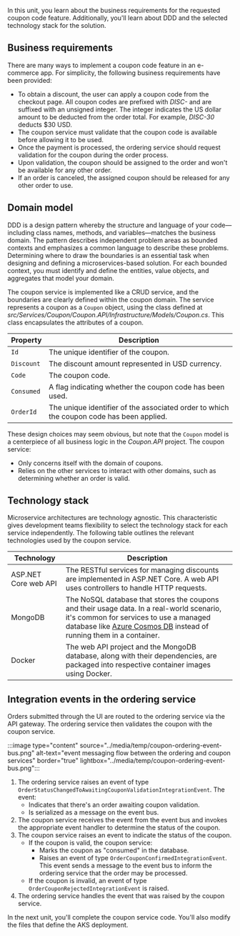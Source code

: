 In this unit, you learn about the business requirements for the requested coupon code feature. Additionally, you'll learn about DDD and the selected technology stack for the solution.

## Business requirements

There are many ways to implement a coupon code feature in an e-commerce app. For simplicity, the following business requirements have been provided:

* To obtain a discount, the user can apply a coupon code from the checkout page. All coupon codes are prefixed with *DISC-* and are suffixed with an unsigned integer. The integer indicates the US dollar amount to be deducted from the order total. For example, *DISC-30* deducts $30 USD.
* The coupon service must validate that the coupon code is available before allowing it to be used.
* Once the payment is processed, the ordering service should request validation for the coupon during the order process.
* Upon validation, the coupon should be assigned to the order and won't be available for any other order.
* If an order is canceled, the assigned coupon should be released for any other order to use.

## Domain model

DDD is a design pattern whereby the structure and language of your code&mdash;including class names, methods, and variables&mdash;matches the business domain. The pattern describes independent problem areas as bounded contexts and emphasizes a common language to describe these problems. Determining where to draw the boundaries is an essential task when designing and defining a microservices-based solution. For each bounded context, you must identify and define the entities, value objects, and aggregates that model your domain.

The coupon service is implemented like a CRUD service, and the boundaries are clearly defined within the coupon domain. The service represents a coupon as a `Coupon` object, using the class defined at *src/Services/Coupon/Coupon.API/Infrastructure/Models/Coupon.cs*. This class encapsulates the attributes of a coupon.

|Property  |Description |
|----------|------------|
|`Id`      |The unique identifier of the coupon.|
|`Discount`|The discount amount represented in USD currency.|
|`Code`    |The coupon code.|
|`Consumed`|A flag indicating whether the coupon code has been used.|
|`OrderId` |The unique identifier of the associated order to which the coupon code has been applied.|

These design choices may seem obvious, but note that the `Coupon` model is a centerpiece of all business logic in the *Coupon.API* project. The coupon service:

* Only concerns itself with the domain of coupons.
* Relies on the other services to interact with other domains, such as determining whether an order is valid.

## Technology stack

Microservice architectures are technology agnostic. This characteristic gives development teams flexibility to select the technology stack for each service independently. The following table outlines the relevant technologies used by the coupon service.

| Technology | Description |
|-------------------|-------------|
| ASP.NET Core web API | The RESTful services for managing discounts are implemented in ASP.NET Core. A web API uses controllers to handle HTTP requests. |
| MongoDB | The NoSQL database that stores the coupons and their usage data. In a real-world scenario, it's common for services to use a managed database like [Azure Cosmos DB](https://azure.microsoft.com/services/cosmos-db) instead of running them in a container. |
| Docker | The web API project and the MongoDB database, along with their dependencies, are packaged into respective container images using Docker. |

## Integration events in the ordering service

Orders submitted through the UI are routed to the ordering service via the API gateway. The ordering service then validates the coupon with the coupon service.

:::image type="content" source="../media/temp/coupon-ordering-event-bus.png" alt-text="event messaging flow between the ordering and coupon services" border="true" lightbox="../media/temp/coupon-ordering-event-bus.png":::

1. The ordering service raises an event of type `OrderStatusChangedToAwaitingCouponValidationIntegrationEvent`. The event:
    * Indicates that there's an order awaiting coupon validation.
    * Is serialized as a message on the event bus.
1. The coupon service receives the event from the event bus and invokes the appropriate event handler to determine the status of the coupon.
1. The coupon service raises an event to indicate the status of the coupon.
    * If the coupon is valid, the coupon service:
        * Marks the coupon as "consumed" in the database.
        * Raises an event of type `OrderCouponConfirmedIntegrationEvent`. This event sends a message to the event bus to inform the ordering service that the order may be processed.
    * If the coupon is invalid, an event of type `OrderCouponRejectedIntegrationEvent` is raised.
1. The ordering service handles the event that was raised by the coupon service.

In the next unit, you'll complete the coupon service code. You'll also modify the files that define the AKS deployment.
